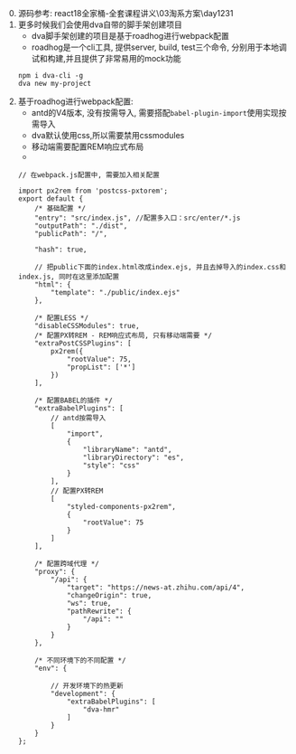 0. 源码参考: react18全家桶-全套课程讲义\03淘系方案\day1231
1. 更多时候我们会使用dva自带的脚手架创建项目
    - dva脚手架创建的项目是基于roadhog进行webpack配置
    - roadhog是一个cli工具, 提供server, build, test三个命令, 分别用于本地调试和构建,并且提供了非常易用的mock功能
    ```
    npm i dva-cli -g
    dva new my-project
    ```
2. 基于roadhog进行webpack配置:
    - antd的V4版本, 没有按需导入, 需要搭配`babel-plugin-import`使用实现按需导入
    - dva默认使用css,所以需要禁用cssmodules
    - 移动端需要配置REM响应式布局
    - 
    ```
    // 在webpack.js配置中, 需要加入相关配置

    import px2rem from 'postcss-pxtorem';
    export default {
        /* 基础配置 */
        "entry": "src/index.js", //配置多入口：src/enter/*.js
        "outputPath": "./dist",
        "publicPath": "/",
        
        "hash": true,

        // 把public下面的index.html改成index.ejs, 并且去掉导入的index.css和index.js, 同时在这里添加配置
        "html": {
            "template": "./public/index.ejs"
        },

        /* 配置LESS */
        "disableCSSModules": true,
        /* 配置PX转REM - REM响应式布局, 只有移动端需要 */
        "extraPostCSSPlugins": [
            px2rem({
                "rootValue": 75,
                "propList": ['*']
            })
        ],

        /* 配置BABEL的插件 */
        "extraBabelPlugins": [
            // antd按需导入
            [
                "import",
                {
                    "libraryName": "antd",
                    "libraryDirectory": "es",
                    "style": "css"
                }
            ],
            // 配置PX转REM
            [
                "styled-components-px2rem",
                {
                    "rootValue": 75
                }
            ]
        ],

        /* 配置跨域代理 */
        "proxy": {
            "/api": {
                "target": "https://news-at.zhihu.com/api/4",
                "changeOrigin": true,
                "ws": true,
                "pathRewrite": {
                    "/api": ""
                }
            }
        },

        /* 不同环境下的不同配置 */
        "env": {

            // 开发环境下的热更新
            "development": {
                "extraBabelPlugins": [
                    "dva-hmr"
                ]
            }
        }
    };
    ```